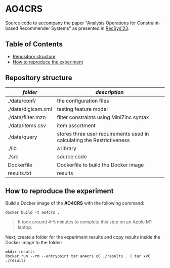 # AO4CRS

Source code to accompany the paper "Analysis Operations for Constraint-based Recommender Systems"
as presented in [RecSys'23](https://recsys.acm.org/recsys23/).

## Table of Contents

- [Repository structure](#repository-structure)
- [How to reproduce the experiment](#how-to-reproduce-the-experiment)

## Repository structure

| *folder*               | *description*                                                          |
|------------------------|------------------------------------------------------------------------|
| ./data/conf/           | the configuration files                                                |
| ./data/digicam.xml     | testing feature model                                                  |
| ./data/filter.mzn      | filter constraints using MiniZinc syntax                               |
| ./data/items.csv       | item assortment                                                     |
| ./data/query           | stores three user requirements used in calculating the Restrictiveness |
| ./lib                  | a library                                                              |
| ./src                  | source code                                                            |
| Dockerfile             | Dockerfile to build the Docker image                                   |
| results.txt            | results                                                                |

## How to reproduce the experiment

Build a Docker image of the **AO4CRS** with the following command:

```shell
docker build -t ao4crs .
```

> It took around 4-5 minutes to complete this step on an Apple M1 laptop.

Next, create a folder for the experiment results and copy results inside the Docker image to the folder:

```shell
mkdir results
docker run --rm --entrypoint tar ao4crs cC ./results . | tar xvC ./results
```
